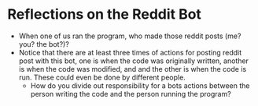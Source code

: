 # Reflections on the Reddit Bot

- When one of us ran the program, who made those reddit posts (me? you? the bot?)?
- Notice that there are at least three times of actions for posting reddit post with this bot, one is when the code was originally written, another is when the code was modified, and and the other is when the code is run. These could even be done by different people.
  - How do you divide out responsibility for a bots actions between the person writing the code and the person running the program?
